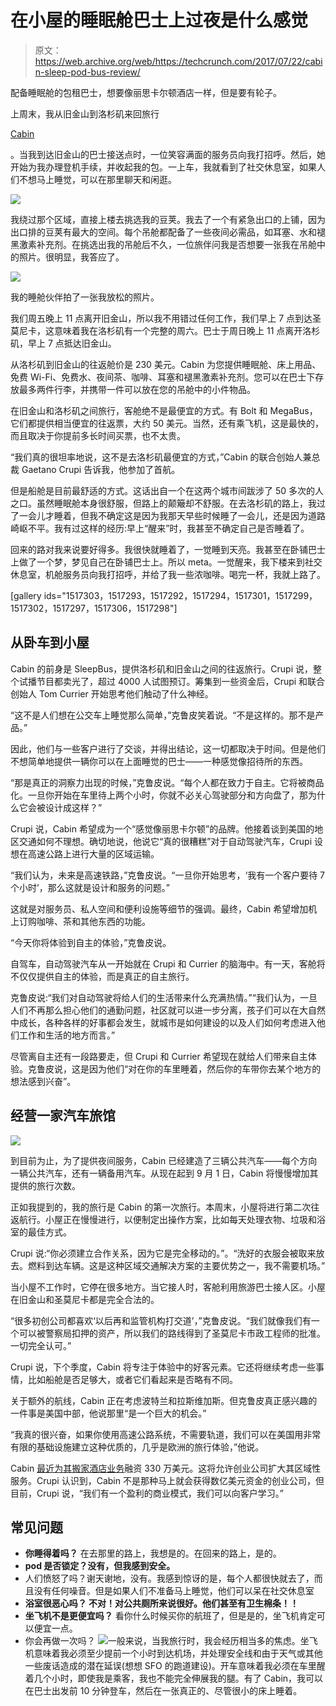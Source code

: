 # 在小屋的睡眠舱巴士上过夜是什么感觉 

> 原文：<https://web.archive.org/web/https://techcrunch.com/2017/07/22/cabin-sleep-pod-bus-review/>

配备睡眠舱的包租巴士，想要像丽思卡尔顿酒店一样，但是要有轮子。

上周末，我从旧金山到洛杉矶来回旅行

[Cabin](https://web.archive.org/web/20221208105903/https://www.ridecabin.com/)

。当我到达旧金山的巴士接送点时，一位笑容满面的服务员向我打招呼。然后，她开始为我办理登机手续，并收起我的包。一上车，我就看到了社交休息室，如果人们不想马上睡觉，可以在那里聊天和闲逛。

![](img/d01d9b17f6bae8ea3fa0fb6df72d6fbd.png)

我绕过那个区域，直接上楼去挑选我的豆荚。我去了一个有紧急出口的上铺，因为出口排的豆荚有最大的空间。每个吊舱都配备了一些夜间必需品，如耳塞、水和褪黑激素补充剂。在挑选出我的吊舱后不久，一位旅伴问我是否想要一张我在吊舱中的照片。很明显，我答应了。

![](img/86fc0417a5b2fd96a247d9c15f448e05.png)

我的睡舱伙伴拍了一张我放松的照片。

我们周五晚上 11 点离开旧金山，所以我不用错过任何工作，我们早上 7 点到达圣莫尼卡，这意味着我在洛杉矶有一个完整的周六。巴士于周日晚上 11 点离开洛杉矶，早上 7 点抵达旧金山。

从洛杉矶到旧金山的往返舱价是 230 美元。Cabin 为您提供睡眠舱、床上用品、免费 Wi-Fi、免费水、夜间茶、咖啡、耳塞和褪黑激素补充剂。您可以在巴士下存放最多两件行李，并携带一件可以放在您的吊舱中的小件物品。

在旧金山和洛杉矶之间旅行，客舱绝不是最便宜的方式。有 Bolt 和 MegaBus，它们都提供相当便宜的往返票，大约 50 美元。当然，还有乘飞机，这是最快的，而且取决于你提前多长时间买票，也不太贵。

“我们真的很坦率地说，这不是去洛杉矶最便宜的方式，”Cabin 的联合创始人兼总裁 Gaetano Crupi 告诉我，他参加了首航。

但是船舱是目前最舒适的方式。这话出自一个在这两个城市间跋涉了 50 多次的人之口。虽然睡眠舱本身很舒服，但路上的颠簸却不舒服。在去洛杉矶的路上，我过了一会儿才睡着，但我不确定这是因为我那天早些时候睡了一会儿，还是因为道路崎岖不平。我有过这样的经历:早上“醒来”时，我甚至不确定自己是否睡着了。

回来的路对我来说要好得多。我很快就睡着了，一觉睡到天亮。我甚至在卧铺巴士上做了一个梦，梦见自己在卧铺巴士上。所以 meta。一觉醒来，我下楼来到社交休息室，机舱服务员向我打招呼，并给了我一些浓咖啡。喝完一杯，我就上路了。

[gallery ids="1517303，1517293，1517292，1517294，1517301，1517299，1517302，1517297，1517306，1517298"]

## 从卧车到小屋

Cabin 的前身是 SleepBus，提供洛杉矶和旧金山之间的往返旅行。Crupi 说，整个试播节目都卖光了，超过 4000 人试图预订。筹集到一些资金后，Crupi 和联合创始人 Tom Currier 开始思考他们触动了什么神经。

“这不是人们想在公交车上睡觉那么简单，”克鲁皮笑着说。“不是这样的。那不是产品。”

因此，他们与一些客户进行了交谈，并得出结论，这一切都取决于时间。但是他们不想简单地提供一辆你可以在上面睡觉的巴士——一种感觉像招待所的东西。

“那是真正的洞察力出现的时候，”克鲁皮说。“每个人都在致力于自主。它将被商品化。一旦你开始在车里待上两个小时，你就不必关心驾驶部分和方向盘了，那为什么它会被设计成这样？”

Crupi 说，Cabin 希望成为一个“感觉像丽思卡尔顿”的品牌。他接着谈到美国的地区交通如何不理想。确切地说，他说它“真的很糟糕”对于自动驾驶汽车，Crupi 设想在高速公路上进行大量的区域运输。

“我们认为，未来是高速铁路，”克鲁皮说。“一旦你开始思考，‘我有一个客户要待 7 个小时’，那么这就是设计和服务的问题。”

这就是对服务员、私人空间和便利设施等细节的强调。最终，Cabin 希望增加机上订购咖啡、茶和其他东西的功能。

“今天你将体验到自主的体验，”克鲁皮说。

自驾车，自动驾驶汽车从一开始就在 Crupi 和 Currier 的脑海中。有一天，客舱将不仅仅提供自主的体验，而是真正的自主旅行。

克鲁皮说:“我们对自动驾驶将给人们的生活带来什么充满热情。”“我们认为，一旦人们不再那么担心他们的通勤问题，社区就可以进一步分离，孩子们可以在大自然中成长，各种各样的好事都会发生，就城市是如何建设的以及人们如何考虑进入他们工作和生活的地方而言。”

尽管离自主还有一段路要走，但 Crupi 和 Currier 希望现在就给人们带来自主体验。克鲁皮说，这是因为他们“对在你的车里睡着，然后你的车带你去某个地方的想法感到兴奋”。

## 经营一家汽车旅馆

![](img/449e17cc16c99dd2d178b8f08b7cc390.png)

到目前为止，为了提供夜间服务，Cabin 已经建造了三辆公共汽车——每个方向一辆公共汽车，还有一辆备用汽车。从现在起到 9 月 1 日，Cabin 将慢慢增加其提供的旅行次数。

正如我提到的，我的旅行是 Cabin 的第一次旅行。本周末，小屋将进行第二次往返航行。小屋正在慢慢进行，以便制定出操作方案，比如每天处理衣物、垃圾和浴室的最佳方式。

Crupi 说:“你必须建立合作关系，因为它是完全移动的。”。“洗好的衣服会被取来放去。燃料到达车辆。这是这种区域交通解决方案的主要优势之一，我不需要机场。”

当小屋不工作时，它停在很多地方。当它接人时，客舱利用旅游巴士接人区。小屋在旧金山和圣莫尼卡都是完全合法的。

“很多初创公司都喜欢‘以后再和监管机构打交道’，”克鲁皮说。“我们就像我们有一个可以被警察局扣押的资产，所以我们的路线得到了圣莫尼卡市政工程师的批准。一切完全认可。”

Crupi 说，下个季度，Cabin 将专注于体验中的好客元素。它还将继续考虑一些事情，比如船舱是否足够大，或者它们看起来是否略有不同。

关于额外的航线，Cabin 正在考虑波特兰和拉斯维加斯。但克鲁皮真正感兴趣的一件事是美国中部，他说那里“是一个巨大的机会。”

“我真的很兴奋，如果你使用高速公路系统，不需要轨道，我们可以在美国用非常有限的基础设施建立这种优质的，几乎是欧洲的旅行体验，”他说。

Cabin [最近为其搬家酒店业务](https://web.archive.org/web/20221208105903/https://beta.techcrunch.com/2017/06/30/cabin-secures-3-3m-for-its-moving-hotel/)融资 330 万美元。这将允许创业公司扩大其区域性服务。Crupi 认识到，Cabin 不是那种马上就会获得数亿美元资金的创业公司，但目前，Crupi 说，“我们有一个盈利的商业模式，我们可以向客户学习。”

## 常见问题

*   **你睡得着吗？**
    在去那里的路上，我想是的。在回来的路上，是的。
*   **pod 是否锁定？没有，但我感到安全。**
*   人们愤怒了吗？谢天谢地，没有。我感到惊讶的是，每个人都很快就去了，而且没有任何噪音。但是如果人们不准备马上睡觉，他们可以呆在社交休息室
*   **浴室很恶心吗？
    不对！对公共厕所来说很好。他们甚至有卫生棉条！！**
*   **坐飞机不是更便宜吗？**
    看你什么时候买你的航班了，但是是的，坐飞机肯定可以便宜一点。
*   你会再做一次吗？
    ![](img/2f489bd9b8e6f54a9463fd8c3f9f0cc7.png)一般来说，当我旅行时，我会经历相当多的焦虑。坐飞机意味着我必须至少提前一个小时到达机场，并处理安全线和由于天气或其他一些废话造成的潜在延误(想想 SFO 的跑道建设)。开车意味着我必须在车里醒着几个小时，即使我是乘客，我也不能完全伸展我的腿。有了 Cabin，我可以在巴士出发前 10 分钟登车，然后在一张真正的、尽管很小的床上睡着。